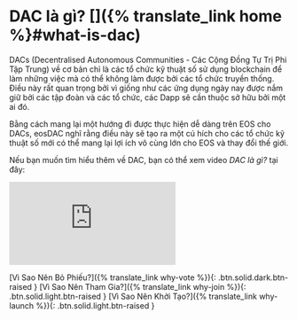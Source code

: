 **DAC là gì?** [<i class="icon icon-social-general"></i>]({% translate_link home %}#what-is-dac)
===

DACs (Decentralised Autonomous Communities - Các Cộng Đồng Tự Trị Phi Tập Trung) về cơ bản chỉ là các tổ chức kỹ thuật số sử dụng blockchain để làm những việc mà có thể không làm được bởi các tổ chức truyền thống. Điều này rất quan trọng bởi vì giống như các ứng dụng ngày nay được nắm giữ bởi các tập đoàn và các tổ chức, các Dapp sẽ cần thuộc sở hữu bởi một ai đó.

Bằng cách mang lại một hướng đi được thực hiện dễ dàng trên EOS cho DACs, eosDAC nghĩ rằng điều này sẽ tạo ra một cú hích cho các tổ chức kỹ thuật số mới có thể mang lại lợi ích vô cùng lớn cho EOS và thay đổi thế giới.

Nếu bạn muốn tìm hiểu thêm về DAC, bạn có thể xem video *DAC là gì?* tại đây:
<div class="text-center" style="max-width:560px; margin: 0 auto;"><div class="embed-responsive embed-responsive-16by9"><iframe src="https://www.youtube-nocookie.com/embed/ahoFGzxE_NY" frameborder="0" allow="accelerometer; autoplay; encrypted-media; gyroscope; picture-in-picture" allowfullscreen></iframe></div></div>

[Vì Sao Nên Bỏ Phiếu?]({% translate_link why-vote %}){: .btn.solid.dark.btn-raised }
[Vì Sao Nên Tham Gia?]({% translate_link why-join %}){: .btn.solid.light.btn-raised }
[Vì Sao Nên Khởi Tạo?]({% translate_link why-launch %}){: .btn.solid.light.btn-raised }